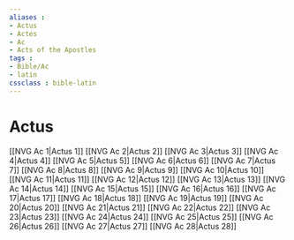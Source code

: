 ```yaml
---
aliases : 
- Actus
- Actes
- Ac
- Acts of the Apostles
tags : 
- Bible/Ac
- latin
cssclass : bible-latin
---
```


# Actus

[[NVG Ac 1|Actus 1]]
[[NVG Ac 2|Actus 2]]
[[NVG Ac 3|Actus 3]]
[[NVG Ac 4|Actus 4]]
[[NVG Ac 5|Actus 5]]
[[NVG Ac 6|Actus 6]]
[[NVG Ac 7|Actus 7]]
[[NVG Ac 8|Actus 8]]
[[NVG Ac 9|Actus 9]]
[[NVG Ac 10|Actus 10]]
[[NVG Ac 11|Actus 11]]
[[NVG Ac 12|Actus 12]]
[[NVG Ac 13|Actus 13]]
[[NVG Ac 14|Actus 14]]
[[NVG Ac 15|Actus 15]]
[[NVG Ac 16|Actus 16]]
[[NVG Ac 17|Actus 17]]
[[NVG Ac 18|Actus 18]]
[[NVG Ac 19|Actus 19]]
[[NVG Ac 20|Actus 20]]
[[NVG Ac 21|Actus 21]]
[[NVG Ac 22|Actus 22]]
[[NVG Ac 23|Actus 23]]
[[NVG Ac 24|Actus 24]]
[[NVG Ac 25|Actus 25]]
[[NVG Ac 26|Actus 26]]
[[NVG Ac 27|Actus 27]]
[[NVG Ac 28|Actus 28]]
